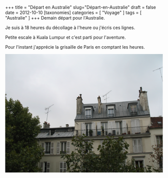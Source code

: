 +++
title = "Départ en Australie"
slug="Départ-en-Australie"
draft = false
date = 2012-10-10
[taxonomies]
categories = [ "Voyage" ]
tags = [ "Australie" ]
+++
Demain départ pour l'Australie.

Je suis à 18 heures du décollage à l'heure ou j'écris ces lignes.

Petite escale à Kuala Lumpur et c'est parti pour l'aventure.

Pour l'instant j'apprécie la grisaille de Paris en comptant les heures.

<a href="/Australie/IMG_0006__copie_.JPG" title=""><img src="/Australie/IMG_0006__copie_.JPG" /></a>